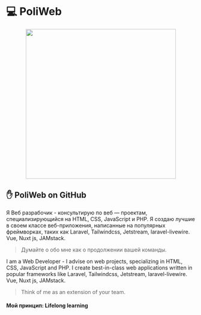 # 💻 PoliWeb

<p align="center"><img src="https://poliweb.github.io/images/WebDevloper2.svg" width="400"></p>

## ✋ PoliWeb on GitHub

Я Веб разрабочик - консультирую по веб — проектам, специализирующийся на HTML, CSS, JavaScript и PHP. Я создаю лучшие в своем классе веб-приложения, написанные на популярных фреймворках, таких как Laravel, Tailwindcss, Jetstream, laravel-livewire.
Vue, Nuxt js, JAMstack.
> Думайте о обо мне как о продолжении вашей команды.

I am a Web Developer - I advise on web projects, specializing in HTML, CSS, JavaScript and PHP. I create best-in-class web applications written in popular frameworks like Laravel, Tailwindcss, Jetstream, laravel-livewire.
Vue, Nuxt js, JAMstack.
> Think of me as an extension of your team.

#### Мой принцип: Lifelong learning
